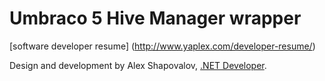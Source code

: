 Umbraco 5 Hive Manager wrapper
======================


[software developer resume] (http://www.yaplex.com/developer-resume/)

Design and development by Alex Shapovalov, [.NET Developer](http://yaplex.com ".NET Developer").
